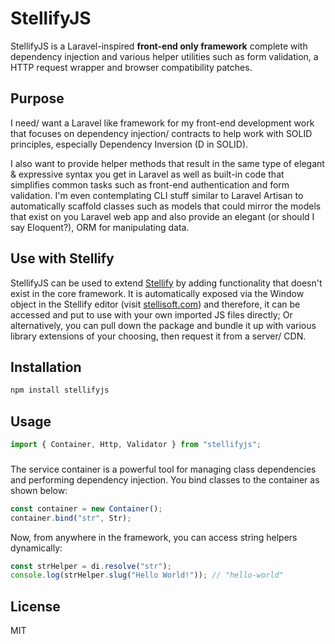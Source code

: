 # StellifyJS

StellifyJS is a Laravel-inspired **front-end only framework** complete with dependency injection and various helper utilities such as form validation, a HTTP request wrapper and browser compatibility patches. 

## Purpose

I need/ want a Laravel like framework for my front-end development work that focuses on dependency injection/ contracts to help work with SOLID principles, especially Dependency Inversion (D in SOLID).

I also want to provide helper methods that result in the same type of elegant & expressive syntax you get in Laravel as well as built-in code that simplifies common tasks such as front-end authentication and form validation. I'm even contemplating CLI stuff similar to Laravel Artisan to automatically scaffold classes such as models that could mirror the models that exist on you Laravel web app and also provide an elegant (or should I say Eloquent?), ORM for manipulating data.


## Use with Stellify

StellifyJS can be used to extend [Stellify](https://github.com/Stellify-Software-Ltd/stellify) by adding functionality that doesn't exist in the core framework. It is automatically exposed via the Window object in the Stellify editor (visit [stellisoft.com](https://stellisoft.com)) and therefore, it can be accessed and put to use with your own imported JS files directly; Or alternatively, you can pull down the package and bundle it up with various library extensions of your choosing, then request it from a server/ CDN.

## Installation
```sh
npm install stellifyjs
```

## Usage
```js
import { Container, Http, Validator } from "stellifyjs";
```

### 

The service container is a powerful tool for managing class dependencies and performing dependency injection. You bind classes to the container as shown below:

```js
const container = new Container();
container.bind("str", Str);
```

Now, from anywhere in the framework, you can access string helpers dynamically:

```js
const strHelper = di.resolve("str");
console.log(strHelper.slug("Hello World!")); // "hello-world"
```

## License
MIT